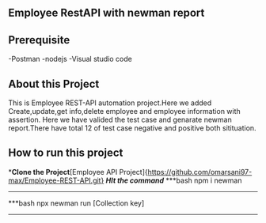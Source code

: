 ## Employee RestAPI with newman report
## Prerequisite
-Postman
-nodejs
-Visual studio code
## About this Project
This is Employee REST-API automation project.Here we added Create,update,get info,delete employee and employee information with assertion.
Here we have valided the test case and genarate newman report.There have total 12 of test case negative and positive both sitituation.

## How to run this project
***Clone the Project**[Employee API Project]{https://github.com/omarsani97-max/Employee-REST-API.git}
***HIt the command***
***bash
npm i newman
***
***bash
npx newman run [Collection key]
***


